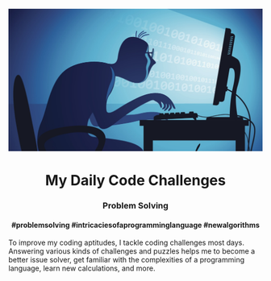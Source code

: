 <h1 align="center">
<br>
  <img src="img/pic.jpg" width="600">
  <br>
    <br>
  My Daily Code Challenges
  <br>
</h1>

<h3 align="center">Problem Solving</h3>

<h4 align="center">#problemsolving #intricaciesofaprogramminglanguage #newalgorithms</h4>

<p>To improve my coding aptitudes, I tackle coding challenges most days. Answering various kinds of challenges and puzzles helps me to become a better issue solver, get familiar with the complexities of a programming language, learn new calculations, and more.</p>